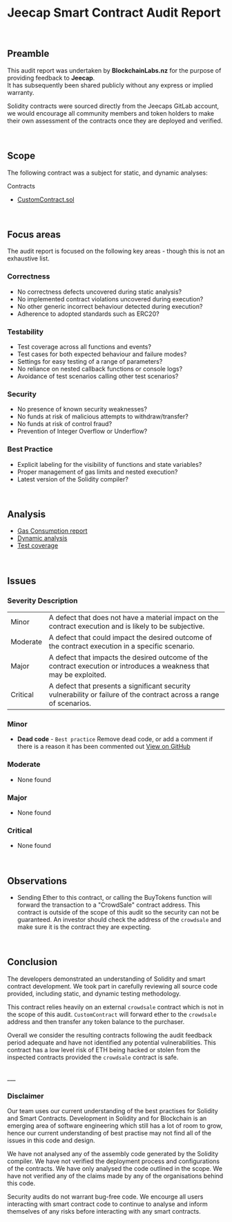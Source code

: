 # Jeecap Smart Contract Audit Report
<br>

## Preamble
This audit report was undertaken by <b>BlockchainLabs.nz</b> for the purpose of providing feedback to <b>Jeecap</b>. <br>It has subsequently been shared publicly without any express or implied warranty.

Solidity contracts were sourced directly from the Jeecaps GitLab account, we would encourage all community members and token holders to make their own assessment of the contracts once they are deployed and verified.

<br>

## Scope
The following contract was a subject for static, and dynamic analyses:

Contracts
  - [CustomContract.sol](https://github.com/BlockchainLabsNZ/jeecap-customcontract-audit/blob/master/contracts/CustomContract.sol)
<br>

## Focus areas
The audit report is focused on the following key areas - though this is not an exhaustive list.


### Correctness
- No correctness defects uncovered during static analysis?
- No implemented contract violations uncovered during execution?
- No other generic incorrect behaviour detected during execution?
- Adherence to adopted standards such as ERC20?

### Testability
- Test coverage across all functions and events?
- Test cases for both expected behaviour and failure modes?
- Settings for easy testing of a range of parameters?
- No reliance on nested callback functions or console logs?
- Avoidance of test scenarios calling other test scenarios?

### Security
- No presence of known security weaknesses?
- No funds at risk of malicious attempts to withdraw/transfer?
- No funds at risk of control fraud?
- Prevention of Integer Overflow or Underflow?

### Best Practice
- Explicit labeling for the visibility of functions and state variables?
- Proper management of gas limits and nested execution?
- Latest version of the Solidity compiler?

<br>

## Analysis

- [Gas Consumption report](gas-consumption-report.md)
- [Dynamic analysis](dynamic-analysis.md)
- [Test coverage](test-coverage.md)

<br>

## Issues

### Severity Description
<table>
<tr>
  <td>Minor</td>
  <td>A defect that does not have a material impact on the contract execution and is likely to be subjective.</td>
</tr>
<tr>
  <td>Moderate</td>
  <td>A defect that could impact the desired outcome of the contract execution in a specific scenario.</td>
</tr>
<tr>
  <td>Major</td>
  <td> A defect that impacts the desired outcome of the contract execution or introduces a weakness that may be exploited.</td>
</tr>
<tr>
  <td>Critical</td>
  <td>A defect that presents a significant security vulnerability or failure of the contract across a range of scenarios.</td>
</tr>
</table>

### Minor
- **Dead code** - `Best practice` Remove dead code, or add a comment if there is a reason it has been commented out  [View on GitHub](https://github.com/BlockchainLabsNZ/jeecap-customcontract-audit/issues/1)

### Moderate
- None found

### Major
- None found

### Critical
- None found


<br>

## Observations
- Sending Ether to this contract, or calling the BuyTokens function will forward the transaction to a "CrowdSale" contract address. This contract is outside of the scope of this audit so the security can not be guaranteed. An investor should check the address of the `crowdsale` and make sure it is the contract they are expecting.

<br>

## Conclusion

The developers demonstrated an understanding of Solidity and smart contract development. We took part in carefully reviewing all source code provided, including static, and dynamic testing methodology.

This contract relies heavily on an external `crowdsale` contract which is not in the scope of this audit. `CustomContract` will forward ether to the `crowdsale` address and then transfer any token balance to the purchaser.

Overall we consider the resulting contracts following the audit feedback period adequate and have not identified any potential vulnerabilities. This contract has a low level risk of ETH being hacked or stolen from the inspected contracts provided the `crowdsale` contract is safe.


<br>
___

### Disclaimer

Our team uses our current understanding of the best practises for Solidity and Smart Contracts. Development in Solidity and for Blockchain is an emerging area of software engineering which still has a lot of room to grow, hence our current understanding of best practise may not find all of the issues in this code and design.

We have not analysed any of the assembly code generated by the Solidity compiler. We have not verified the deployment process and configurations of the contracts. We have only analysed the code outlined in the scope. We have not verified any of the claims made by any of the organisations behind this code.

Security audits do not warrant bug-free code. We encourge all users interacting with smart contract code to continue to analyse and inform themselves of any risks before interacting with any smart contracts.

